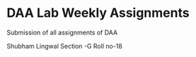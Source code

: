 # DAA Lab Weekly Assignments
Submission of all assignments of DAA

Shubham Lingwal 
Section -G
Roll no-18
